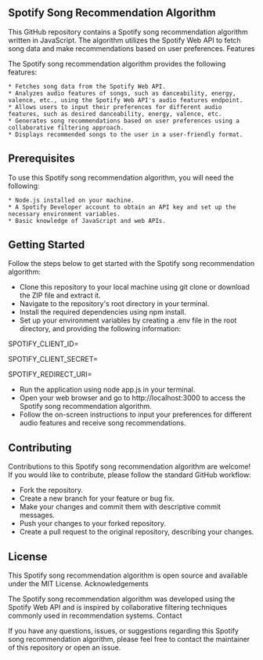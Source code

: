 ## Spotify Song Recommendation Algorithm

This GitHub repository contains a Spotify song recommendation algorithm written in JavaScript. The algorithm utilizes the Spotify Web API to fetch song data and make recommendations based on user preferences.
Features

The Spotify song recommendation algorithm provides the following features:

    * Fetches song data from the Spotify Web API.
    * Analyzes audio features of songs, such as danceability, energy, valence, etc., using the Spotify Web API's audio features endpoint.
    * Allows users to input their preferences for different audio features, such as desired danceability, energy, valence, etc.
    * Generates song recommendations based on user preferences using a collaborative filtering approach.
    * Displays recommended songs to the user in a user-friendly format.

## Prerequisites

To use this Spotify song recommendation algorithm, you will need the following:

    * Node.js installed on your machine.
    * A Spotify Developer account to obtain an API key and set up the necessary environment variables.
    * Basic knowledge of JavaScript and web APIs.

## Getting Started

Follow the steps below to get started with the Spotify song recommendation algorithm:

   * Clone this repository to your local machine using git clone or download the ZIP file and extract it.
   * Navigate to the repository's root directory in your terminal.
   * Install the required dependencies using npm install.
   * Set up your environment variables by creating a .env file in the root directory, and providing the following information:




SPOTIFY_CLIENT_ID=<Your Spotify API client ID>
   
SPOTIFY_CLIENT_SECRET=<Your Spotify API client secret>
   
SPOTIFY_REDIRECT_URI=<Your Spotify API redirect URI>

   
   

  * Run the application using node app.js in your terminal.
  * Open your web browser and go to http://localhost:3000 to access the Spotify song recommendation algorithm.
  * Follow the on-screen instructions to input your preferences for different audio features and receive song recommendations.

## Contributing

Contributions to this Spotify song recommendation algorithm are welcome! If you would like to contribute, please follow the standard GitHub workflow:

   * Fork the repository.
   * Create a new branch for your feature or bug fix.
   * Make your changes and commit them with descriptive commit messages.
   * Push your changes to your forked repository.
   * Create a pull request to the original repository, describing your changes.

## License

This Spotify song recommendation algorithm is open source and available under the MIT License.
Acknowledgements

The Spotify song recommendation algorithm was developed using the Spotify Web API and is inspired by collaborative filtering techniques commonly used in recommendation systems.
Contact

If you have any questions, issues, or suggestions regarding this Spotify song recommendation algorithm, please feel free to contact the maintainer of this repository or open an issue.
